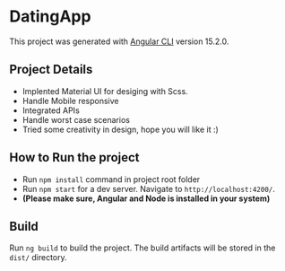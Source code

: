 # DatingApp

  

This project was generated with [Angular CLI](https://github.com/angular/angular-cli) version 15.2.0.

## Project Details

 - Implented Material UI for desiging with Scss.
 - Handle Mobile responsive
 - Integrated APIs 
 - Handle worst case scenarios
 - Tried some creativity in design, hope you will like it :)

  

## How to Run the project

 - Run `npm install` command in project root folder
 - Run `npm start` for a dev server. Navigate to `http://localhost:4200/`. 
 - **(Please make sure, Angular and Node is installed in your system)**


 
## Build

  

Run `ng build` to build the project. The build artifacts will be stored in the `dist/` directory.

